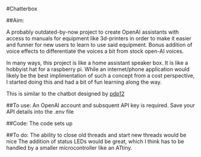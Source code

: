 #Chatterbox 

##Aim:

A probably outdated-by-now project to create OpenAI assistants with access to manuals for equipment like 3d-printers in order to make it easier and funner for new users to learn to use said equipment. Bonus addition of voice effects to differentiate the voices a bit from stock open-AI voices. 

In many ways, this project is like a home assistant speaker box. It is like a hobbyist hat for a raspberry pi. While an internet/phone application would likely be the best implimentation of such a concept from a cost perspective, I started doing this and had a bit of fun learning along the way. 

This is similar to the chatbot designed by [pdp12](https://www.instructables.com/Customizes-a-ChatGPT-Assistant-Using-a-RaspberryPi/)

##To use:
An OpenAI account and subsquent API key is required.
Save your API details into the .env file

##Code:
The code sets up 

##To do: 
The ability to close old threads and start new threads would be nice
The addition of status LEDs would be great, which I think has to be handled by a smaller microcontroller like an ATtiny.
